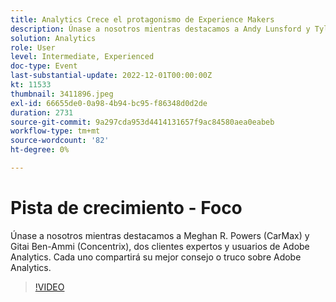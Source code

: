 ```yaml
---
title: Analytics Crece el protagonismo de Experience Makers
description: Únase a nosotros mientras destacamos a Andy Lunsford y Tyler Scott, dos clientes expertos y usuarios de Adobe Analytics. Cada uno compartirá su mejor consejo o truco sobre Adobe Analytics. Su sesión es seguida por una oportunidad de hacer preguntas en vivo. No te lo quieres perder.
solution: Analytics
role: User
level: Intermediate, Experienced
doc-type: Event
last-substantial-update: 2022-12-01T00:00:00Z
kt: 11533
thumbnail: 3411896.jpeg
exl-id: 66655de0-0a98-4b94-bc95-f86348d0d2de
duration: 2731
source-git-commit: 9a297cda953d4414131657f9ac84580aea0eabeb
workflow-type: tm+mt
source-wordcount: '82'
ht-degree: 0%

---
```


# Pista de crecimiento - Foco

Únase a nosotros mientras destacamos a Meghan R. Powers (CarMax) y Gitai Ben-Ammi (Concentrix), dos clientes expertos y usuarios de Adobe Analytics. Cada uno compartirá su mejor consejo o truco sobre Adobe Analytics.

>[!VIDEO](https://video.tv.adobe.com/v/3411896/?quality=12&learn=on)
